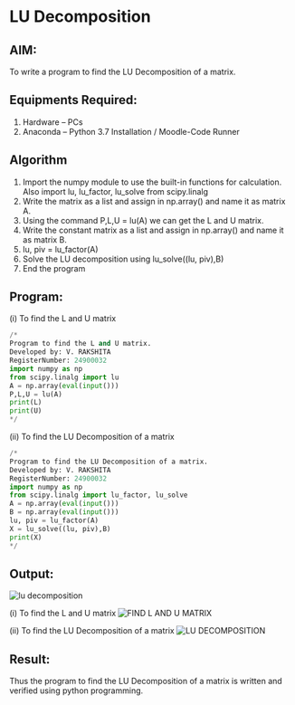 # LU Decomposition 

## AIM:
To write a program to find the LU Decomposition of a matrix.

## Equipments Required:
1. Hardware – PCs
2. Anaconda – Python 3.7 Installation / Moodle-Code Runner

## Algorithm
1. Import the numpy module to use the built-in functions for calculation. Also import lu, lu_factor, lu_solve from scipy.linalg
2. Write the matrix as a list and assign in np.array() and name it as matrix A.
3. Using the command P,L,U = lu(A) we can get the L and U matrix.
4. Write the constant matrix as a list and assign in np.array() and name it as matrix B.
5. lu, piv = lu_factor(A)
6. Solve the LU decomposition using lu_solve((lu, piv),B)
7. End the program

## Program:
(i) To find the L and U matrix
```python
/*
Program to find the L and U matrix.
Developed by: V. RAKSHITA
RegisterNumber: 24900032
import numpy as np
from scipy.linalg import lu
A = np.array(eval(input()))
P,L,U = lu(A)
print(L)
print(U)
*/
```
(ii) To find the LU Decomposition of a matrix
```python
/*
Program to find the LU Decomposition of a matrix.
Developed by: V. RAKSHITA
RegisterNumber: 24900032
import numpy as np
from scipy.linalg import lu_factor, lu_solve
A = np.array(eval(input()))
B = np.array(eval(input())) 
lu, piv = lu_factor(A)
X = lu_solve((lu, piv),B)
print(X)
*/
```

## Output:
![lu decomposition]()

(i) To find the L and U matrix
![FIND L AND U MATRIX](https://github.com/user-attachments/assets/678c74bb-6227-45d2-b07d-cbda1782681f)

(ii) To find the LU Decomposition of a matrix
![LU DECOMPOSITION](https://github.com/user-attachments/assets/b742b406-d543-4850-bb41-b2bd8bef7895)



## Result:
Thus the program to find the LU Decomposition of a matrix is written and verified using python programming.

